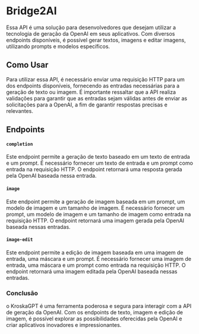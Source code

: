 # Bridge2AI
Essa API é uma solução para desenvolvedores que desejam utilizar a tecnologia de geração da OpenAI em seus aplicativos. Com diversos endpoints disponíveis, é possível gerar textos, imagens e editar imagens, utilizando prompts e modelos específicos.

## Como Usar
Para utilizar essa API, é necessário enviar uma requisição HTTP para um dos endpoints disponíveis, fornecendo as entradas necessárias para a geração de texto ou imagem. É importante ressaltar que a API realiza validações para garantir que as entradas sejam válidas antes de enviar as solicitações para a OpenAI, a fim de garantir respostas precisas e relevantes.

## Endpoints

#### `completion`
Este endpoint permite a geração de texto baseado em um texto de entrada e um prompt. É necessário fornecer um texto de entrada e um prompt como entrada na requisição HTTP. O endpoint retornará uma resposta gerada pela OpenAI baseada nessa entrada.

#### `image`
Este endpoint permite a geração de imagem baseada em um prompt, um modelo de imagem e um tamanho de imagem. É necessário fornecer um prompt, um modelo de imagem e um tamanho de imagem como entrada na requisição HTTP. O endpoint retornará uma imagem gerada pela OpenAI baseada nessas entradas.

#### `image-edit`
Este endpoint permite a edição de imagem baseada em uma imagem de entrada, uma máscara e um prompt. É necessário fornecer uma imagem de entrada, uma máscara e um prompt como entrada na requisição HTTP. O endpoint retornará uma imagem editada pela OpenAI baseada nessas entradas.

### Conclusão
o KroskaGPT é uma ferramenta poderosa e segura para interagir com a API de geração da OpenAI. Com os endpoints de texto, imagem e edição de imagem, é possível explorar as possibilidades oferecidas pela OpenAI e criar aplicativos inovadores e impressionantes.
